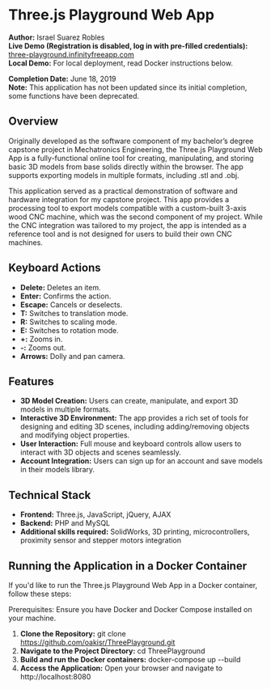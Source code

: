 # Three.js Playground Web App

**Author:** Israel Suarez Robles  
**Live Demo (Registration is disabled, log in with pre-filled credentials):**<br>
[three-playground.infinityfreeapp.com](http://three-playground.infinityfreeapp.com)<br>
**Local Demo:** For local deployment, read Docker instructions below.

**Completion Date:** June 18, 2019<br>
**Note:** This application has not been updated since its initial completion, some functions have been deprecated.

## Overview

Originally developed as the software component of my bachelor’s degree capstone project in Mechatronics Engineering, the
Three.js Playground Web App is a fully-functional online tool for creating, manipulating, and storing basic 3D models 
from base solids directly within the browser. The app supports exporting models in multiple formats, including .stl and .obj.

This application served as a practical demonstration of software and hardware integration for my capstone project. This 
app provides a processing tool to export models compatible with a custom-built 3-axis wood CNC machine,
which was the second component of my project. While the CNC integration was tailored to my project, the app is intended
as a reference tool and is not designed for users to build their own CNC machines.

## Keyboard Actions

- **Delete:** Deletes an item.
- **Enter:** Confirms the action.
- **Escape:** Cancels or deselects.
- **T:** Switches to translation mode.
- **R:** Switches to scaling mode.
- **E:** Switches to rotation mode.
- **+:** Zooms in.
- **-:** Zooms out.
- **Arrows:** Dolly and pan camera.

## Features

- **3D Model Creation:** Users can create, manipulate, and export 3D models in multiple formats.
- **Interactive 3D Environment:** The app provides a rich set of tools for designing and editing 3D scenes, including
  adding/removing objects and modifying object properties.
- **User Interaction:** Full mouse and keyboard controls allow users to interact with 3D objects and scenes seamlessly.
- **Account Integration:** Users can sign up for an account and save models in their models library.

## Technical Stack

- **Frontend:** Three.js, JavaScript, jQuery, AJAX
- **Backend:** PHP and MySQL
- **Additional skills required:** SolidWorks, 3D printing, microcontrollers, proximity sensor and stepper motors integration

## Running the Application in a Docker Container

If you'd like to run the Three.js Playground Web App in a Docker container, follow these steps:

Prerequisites: Ensure you have Docker and Docker Compose installed on your machine.

1. **Clone the Repository:**
   git clone https://github.com/oakisr/ThreePlayground.git
2. **Navigate to the Project Directory:**
   cd ThreePlayground
3. **Build and run the Docker containers:**
   docker-compose up --build   
4. **Access the Application:**
   Open your browser and navigate to http://localhost:8080
